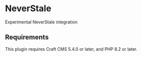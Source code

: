 # NeverStale

Experimental NeverStale integration

## Requirements

This plugin requires Craft CMS 5.4.0 or later, and PHP 8.2 or later.

